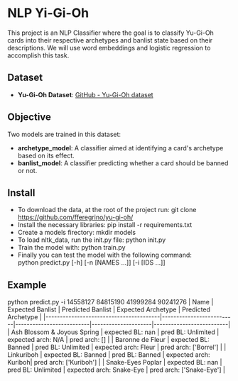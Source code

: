 # NLP Yi-Gi-Oh

This project is an NLP Classifier where the goal is to classify Yu-Gi-Oh cards into their respective archetypes and banlist state based on their descriptions. We will use word embeddings and logistic regression to accomplish this task.

## Dataset
- **Yu-Gi-Oh Dataset**: [GitHub - Yu-Gi-Oh dataset](https://github.com/fferegrino/yu-gi-oh)

## Objective

Two models are trained in this dataset:

- **archetype_model**: A classifier aimed at identifying a card's archetype based on its effect.
- **banlist_model**: A classifier predicting whether a card should be banned or not.

## Install

- To download the data, at the root of the project run: git clone https://github.com/fferegrino/yu-gi-oh/
- Install the necessary libraries: pip install -r requirements.txt
- Create a models firectory: mkdir models
- To load nltk_data, run the init.py file: python init.py
- Train the model with: python train.py
- Finally you can test the model with the following command:  
    python predict.py [-h] [-n [NAMES ...]] [-i [IDS ...]]

## Example
python predict.py -i 14558127 84815190 41999284 90241276
| Name                                   | Expected Banlist         | Predicted Banlist        | Expected Archetype | Predicted Archetype      |
|----------------------------------------|--------------------------|--------------------------|---------------------|--------------------------|
| Ash Blossom & Joyous Spring            | expected BL: nan         | pred BL: Unlimited       | expected arch: N/A   | pred arch: []            |
| Baronne de Fleur                       | expected BL: Banned      | pred BL: Unlimited       | expected arch: Fleur | pred arch: ['Borrel']    |
| Linkuriboh                             | expected BL: Banned      | pred BL: Banned       | expected arch: Kuriboh| pred arch: ['Kuriboh']  |
| Snake-Eyes Poplar                      | expected BL: nan         | pred BL: Unlimited       | expected arch: Snake-Eye | pred arch: ['Snake-Eye'] |
